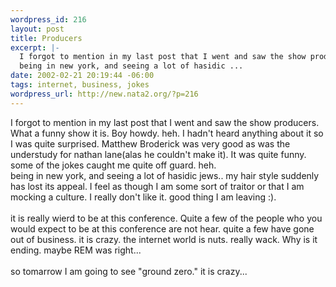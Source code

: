 ```yaml
--- 
wordpress_id: 216
layout: post
title: Producers
excerpt: |-
  I forgot to mention in my last post that I went and saw the show producers. What a funny show it is. Boy howdy. heh. I hadn't heard anything about it so I was quite surprised. Matthew Broderick was very good as was the understudy for nathan lane(alas he couldn't make it). It was quite funny. some of the jokes caught me quite off guard. heh. 
  being in new york, and seeing a lot of hasidic ...
date: 2002-02-21 20:19:44 -06:00
tags: internet, business, jokes
wordpress_url: http://new.nata2.org/?p=216
---
```

I forgot to mention in my last post that I went and saw the show producers. What a funny show it is. Boy howdy. heh. I hadn't heard anything about it so I was quite surprised. Matthew Broderick was very good as was the understudy for nathan lane(alas he couldn't make it). It was quite funny. some of the jokes caught me quite off guard. heh. 
<br/>being in new york, and seeing a lot of hasidic jews.. my hair style suddenly has lost its appeal. I feel as though I am some sort of traitor or that I am mocking a culture. I really don't like it. good thing I am leaving :).<br/><br/> it is really wierd to be at this conference. Quite a few of the people who you would expect to be at this conference are not hear. quite a few have gone out of business. it is crazy. the internet world is nuts. really wack. Why is it ending. maybe REM was right...<br/><br/>so tomarrow I am going to see "ground zero." it is crazy...
